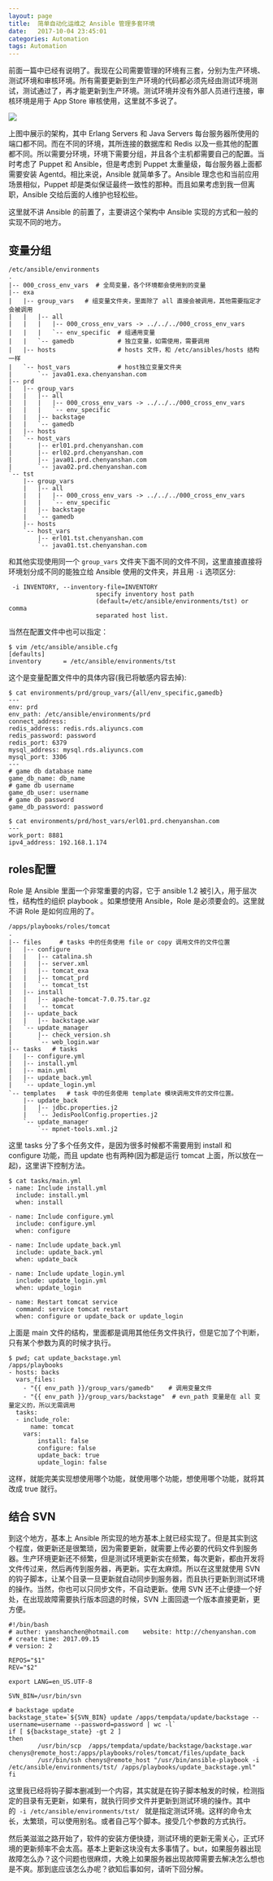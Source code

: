 ```yaml
---
layout: page
title:  简单自动化运维之 Ansible 管理多套环境
date:   2017-10-04 23:45:01
categories: Automation
tags: Automation
---
```


前面一篇中已经有说明了。我现在公司需要管理的环境有三套，分别为生产环境、测试环境和审核环境。所有需要更新到生产环境的代码都必须先经由测试环境测试，测试通过了，再才能更新到生产环境。测试环境并没有外部人员进行连接，审核环境是用于 App Store 审核使用，这里就不多说了。

![](/images/Automation-2/DraggedImage.png)

上图中展示的架构，其中 Erlang Servers 和 Java Servers 每台服务器所使用的端口都不同。而在不同的环境，其所连接的数据库和 Redis 以及一些其他的配置都不同。所以需要分环境，环境下需要分组，并且各个主机都需要自己的配置。当时考虑了 Puppet 和 Ansible，但是考虑到 Puppet 太重量级，每台服务器上面都需要安装 Agentd。相比来说，Ansible 就简单多了。Ansible 理念也和当前应用场景相似，Puppet 却是类似保证最终一致性的那种。而且如果考虑到我一但离职，Ansible 交给后面的人维护也轻松些。

这里就不讲 Ansible 的前置了，主要讲这个架构中 Ansible 实现的方式和一般的实现不同的地方。

## 变量分组

	/etc/ansible/environments
	.
	|-- 000_cross_env_vars  # 全局变量，各个环境都会使用到的变量
	|-- exa
	|   |-- group_vars   # 组变量文件夹，里面除了 all 直接会被调用，其他需要指定才会被调用
	|   |   |-- all
	|   |   |   |-- 000_cross_env_vars -> ../../../000_cross_env_vars
	|   |   |   `-- env_specific  # 组通用变量
	|   |   `-- gamedb            # 独立变量，如需使用，需要调用 
	|   |-- hosts                 # hosts 文件，和 /etc/ansibles/hosts 结构一样
	|   `-- host_vars             # host独立变量文件夹
	|       `-- java01.exa.chenyanshan.com
	|-- prd
	|   |-- group_vars
	|   |   |-- all
	|   |   |   |-- 000_cross_env_vars -> ../../../000_cross_env_vars
	|   |   |   `-- env_specific
	|   |   |-- backstage
	|   |   `-- gamedb
	|   |-- hosts
	|   `-- host_vars
	|       |-- erl01.prd.chenyanshan.com
	|       |-- erl02.prd.chenyanshan.com
	|       |-- java01.prd.chenyanshan.com
	|       `-- java02.prd.chenyanshan.com
	`-- tst
	    |-- group_vars
	    |   |-- all
	    |   |   |-- 000_cross_env_vars -> ../../../000_cross_env_vars
	    |   |   `-- env_specific
	    |   |-- backstage
	    |   `-- gamedb
	    |-- hosts
	    `-- host_vars
	        |-- erl01.tst.chenyanshan.com
	        `-- java01.tst.chenyanshan.com

和其他实现使用同一个 `group_vars` 文件夹下面不同的文件不同，这里直接直接将环境划分成不同的能独立给 Ansible 使用的文件夹，并且用 `-i` 选项区分:

	 -i INVENTORY, --inventory-file=INVENTORY
	                        specify inventory host path
	                        (default=/etc/ansible/environments/tst) or comma
	                        separated host list.

当然在配置文件中也可以指定：

	$ vim /etc/ansible/ansible.cfg
	[defaults]
	inventory      = /etc/ansible/environments/tst

这个是变量配置文件中的具体内容(我已将敏感内容去掉):

	$ cat environments/prd/group_vars/{all/env_specific,gamedb}
	---
	env: prd
	env_path: /etc/ansible/environments/prd
	connect_address:  
	redis_address: redis.rds.aliyuncs.com 
	redis_password: password
	redis_port: 6379
	mysql_address: mysql.rds.aliyuncs.com
	mysql_port: 3306
	---
	# game db database name
	game_db_name: db_name
	# game db username
	game_db_user: username
	# game db password
	game_db_password: password
	
	$ cat environments/prd/host_vars/erl01.prd.chenyanshan.com
	---
	work_port: 8881
	ipv4_address: 192.168.1.174

## roles配置

Role 是 Ansible 里面一个非常重要的内容，它于 ansible 1.2 被引入，用于层次性，结构性的组织 playbook 。如果想使用 Ansible，Role 是必须要会的。这里就不讲 Role 是如何应用的了。

	/apps/playbooks/roles/tomcat
	.
	|-- files     # tasks 中的任务使用 file or copy 调用文件的文件位置
	|   |-- configure
	|   |   |-- catalina.sh
	|   |   |-- server.xml
	|   |   |-- tomcat_exa
	|   |   |-- tomcat_prd
	|   |   `-- tomcat_tst
	|   |-- install
	|   |   |-- apache-tomcat-7.0.75.tar.gz
	|   |   `-- tomcat
	|   |-- update_back
	|   |   |-- backstage.war
	|   `-- update_manager
	|       |-- check_version.sh
	|       `-- web_login.war
	|-- tasks   # tasks 
	|   |-- configure.yml
	|   |-- install.yml
	|   |-- main.yml
	|   |-- update_back.yml
	|   `-- update_login.yml
	`-- templates   # task 中的任务使用 template 模块调用文件的文件位置。
	    |-- update_back
	    |   |-- jdbc.properties.j2
	    |   `-- JedisPoolConfig.properties.j2
	    `-- update_manager
	        `-- mpnet-tools.xml.j2

这里 tasks 分了多个任务文件，是因为很多时候都不需要用到 install 和 configure 功能，而且 update 也有两种(因为都是运行 tomcat 上面，所以放在一起)，这里讲下控制方法。

	$ cat tasks/main.yml 
	- name: Include install.yml 
	  include: install.yml 
	  when: install
	
	- name: Include configure.yml 
	  include: configure.yml 
	  when: configure
	
	- name: Include update_back.yml 
	  include: update_back.yml 
	  when: update_back
	
	- name: Include update_login.yml 
	  include: update_login.yml 
	  when: update_login
	
	- name: Restart tomcat service
	  command: service tomcat restart
	  when: configure or update_back or update_login

上面是 main 文件的结构，里面都是调用其他任务文件执行，但是它加了个判断，只有某个参数为真的时候才执行。

	$ pwd; cat update_backstage.yml 
	/apps/playbooks
	- hosts: backs 
	  vars_files:
	    - "{{ env_path }}/group_vars/gamedb"    # 调用变量文件
	    - "{{ env_path }}/group_vars/backstage"  # evn_path 变量是在 all 变量定义的，所以无需调用
	  tasks:
	  - include_role:
	      name: tomcat 
	    vars:
	        install: false
	        configure: false
	        update_back: true
	        update_login: false 

这样，就能完美实现想使用哪个功能，就使用哪个功能，想使用哪个功能，就将其改成 true 就行。

## 结合 SVN

到这个地方，基本上 Ansible 所实现的地方基本上就已经实现了。但是其实到这个程度，做更新还是很繁琐，因为需要更新，就需要上传必要的代码文件到服务器。生产环境更新还不频繁，但是测试环境更新实在频繁，每次更新，都由开发将文件传过来，然后再传到服务器，再更新。实在太麻烦。所以在这里就使用 SVN 的钩子脚本，让某个目录一旦更新就自动同步到服务器，而且执行更新到测试环境的操作。当然，你也可以只同步文件，不自动更新。使用 SVN 还不止便捷一个好处，在出现故障需要执行版本回退的时候，SVN 上面回退一个版本直接更新，更方便。

	#!/bin/bash
	# auther: yanshanchen@hotmail.com    website: http://chenyanshan.com
	# create time: 2017.09.15 
	# version: 2 
	
	REPOS="$1"
	REV="$2"
	
	export LANG=en_US.UTF-8
	
	SVN_BIN=/usr/bin/svn
	
	# backstage update
	backstage_state=`${SVN_BIN} update /apps/tempdata/update/backstage --username=username --password=password | wc -l`
	if [ ${backstage_state} -gt 2 ]
	then
	        /usr/bin/scp  /apps/tempdata/update/backstage/backstage.war chenys@remote_host:/apps/playbooks/roles/tomcat/files/update_back
	        /usr/bin/ssh chenys@remote_host "/usr/bin/ansible-playbook -i /etc/ansible/environments/tst/ /apps/playbooks/update_backstage.yml"
	fi
	

这里我已经将钩子脚本删减到一个内容，其实就是在钩子脚本触发的时候，检测指定的目录有无更新，如果有，就执行同步文件并更新到测试环境的操作。其中的` -i /etc/ansible/environments/tst/ ` 就是指定测试环境。这样的命令太长，太繁琐，可以使用别名。或者自己写个脚本。接受几个参数的方式执行。

然后美滋滋之路开始了，软件的安装方便快捷，测试环境的更新无需关心，正式环境的更新频率不会太高。基本上更新这块没有太多事情了。but，如果服务器出现故障怎么办？这个问题也很麻烦，大晚上如果服务器出现故障需要去解决怎么想也是不爽。那到底应该怎么办呢？欲知后事如何，请听下回分解。
